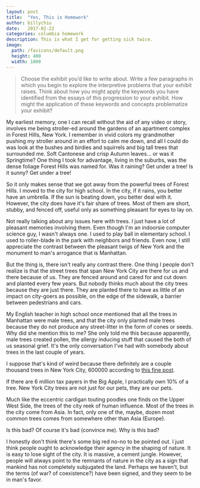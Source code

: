 ```yaml
---
layout: post
title:  "Yes, This is Homework"
author: billychiu
date:   2017-02-22
categories: columbia homework 
description: This is what I get for getting sick twice.
image:
  path: /favicons/default.png
  height: 400
  width: 1000
---
```


> Choose the exhibit you’d like to write about. Write a few paragraphs in which you begin to explore the interpretive problems that your exhibit raises. Think about how you might apply the keywords you have identified from the essays of this progression to your exhibit. How might the application of these keywords and concepts problematize your exhibit?

My earliest memory, one I can recall without the aid of any video or story, involves me being stroller-ed around the gardens of an apartment complex in Forest Hills, New York. I remember in vivid colors my grandmother pushing my stroller around in an effort to calm me down, and all I could do was look at the bushes and birdies and squirrels and big tall trees that surrounded me. Soft Cantonese and crisp Autumn leaves... or was it Springtime? One thing I took for advantage, living in the suburbs, was the dense foliage Forest Hills was named for. Was it raining? Get under a tree! Is it sunny? Get under a tree!

So it only makes sense that we got away from the powerful trees of Forest Hills. I moved to the city for high school. In the city, if it rains, you better have an umbrella. If the sun is beating down, you better deal with it. However, the city does have it's fair share of trees. Most of them are short, stubby, and fenced off, useful only as something pleasant for eyes to lay on.

Not really talking about any issues here with trees. I just have a lot of pleasant memories involving them. Even though I'm an indoorsie computer science guy, I wasn't always one. I used to play ball in elementary school. I used to roller-blade in the park with neighbors and friends. Even now, I still appreciate the contrast between the pleasant twigs of New York and the monument to man's arrogance that is Manhattan.

But the thing is, there isn't really any contrast there. One thing I people don't realize is that the street trees that span New York City are there for us and there because of us. They are fenced around and cared for and cut down and planted every few years. But nobody thinks much about the city trees because they are just there. They are planted there to have as little of an impact on city-goers as possible, on the edge of the sidewalk, a barrier between pedestrians and cars.

My English teacher in high school once mentioned that all the trees in Manhattan were male trees, and that the city only planted male trees because they do not produce any street-litter in the form of cones or seeds. Why did she mention this to me? She only told me this because apparently, male trees created pollen, the allergy inducing stuff that caused the both of us seasonal grief. It's the only conversation I've had with somebody about trees in the last couple of years.

I suppose that's kind of weird because there definitely are a couple thousand trees in New York City, 600000 according to [this fine post](http://jillhubley.com/blog/nyctrees).

If there are 6 million tax payers in the Big Apple, I practically own 10% of a tree. New York City trees are not just for our pets, they are our pets.

Much like the eccentric cardigan touting poodles one finds on the Upper West Side, the trees of the city reek of human influence. Most of the trees in the city come from Asia. In fact, only one of the, maybe, dozen most common trees comes from somewhere other than Asia (Europe).

Is this bad? Of course it's bad (convince me). Why is this bad?

I honestly don't think there's some big red no-no to be pointed out. I just think people ought to acknowledge their agency in the shaping of nature. It is easy to lose sight of the city. It is massive, a cement jungle. However, people will always point to the remnants of nature in the city as a sign that mankind has not completely subjugated the land. Perhaps we haven't, but the terms (of war? of coexistence?) have been signed, and they seem to be in man's favor.

